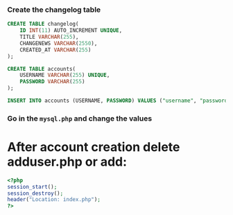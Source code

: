 ### Create the changelog table

```sql
CREATE TABLE changelog(
    ID INT(11) AUTO_INCREMENT UNIQUE,
    TITLE VARCHAR(255),
    CHANGENEWS VARCHAR(2550),
    CREATED_AT VARCHAR(255)
);
```

```sql
CREATE TABLE accounts(
    USERNAME VARCHAR(255) UNIQUE,
    PASSWORD VARCHAR(255)
);
```

```sql
INSERT INTO accounts (USERNAME, PASSWORD) VALUES ("username", "password");
```

### Go in the `mysql.php` and change the values
# After account creation delete adduser.php or add:
```php
<?php
session_start();
session_destroy();
header("Location: index.php");
?>
```